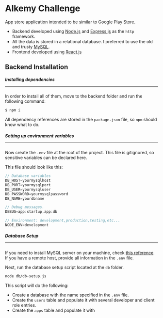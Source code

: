 # Alkemy Challenge

App store application intended to be similar to Google Play Store.

- Backend developed using [Node.js](https://nodejs.org/en/) and [Express.js](http://expressjs.com/en/) as the `http` framework.
- All the data is stored in a relational database. I preferred to use the old and trusty [MySQL](https://www.mysql.com/).
- Frontend developed using [React.js](https://reactjs.org/)

## Backend Installation

##### Installing dependencies <hr>

In order to install all of them, move to the backend folder and run the following command:

```sh
$ npm i
```

All dependency references are stored in the `package.json` file, so `npm` should know what to do.

##### Setting up environment variables <hr>

Now create the `.env` file at the root of the project. This file is gitignored, so sensitive variables can be declared here.

This file should look like this:

```js
// Database variables
DB_HOST=yourmysqlhost
DB_PORT=yourmysqlport
DB_USER=yourmysqluser
DB_PASSWORD=yourmysqlpassword
DB_NAME=yourdbname

// Debug messages.
DEBUG=app:startup,app:db

// Environment: development,production,testing,etc...
NODE_ENV=development
```

##### Database Setup <hr>

If you need to install MySQL server on your machine, check [this reference](https://dev.mysql.com/doc/refman/8.0/en/installing.html). If you have a remote host, provide all information in the `.env` file.

Next, run the database setup script located at the `db` folder.

```sh
node db/db-setup.js
```

This script will do the following:

- Create a database with the name specified in the `.env` file.
- Create the `users` table and populate it with several developer and client role entries.
- Create the `apps` table and populate it with 